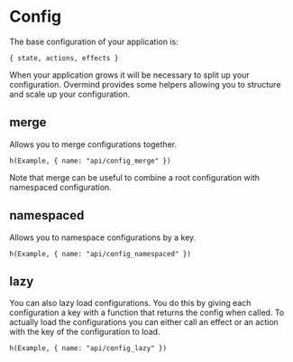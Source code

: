 # Config

The base configuration of your application is:

`{ state, actions, effects }`

When your application grows it will be necessary to split up your configuration. Overmind provides some helpers allowing you to structure and scale up your configuration.

## merge
Allows you to merge configurations together.

```marksy
h(Example, { name: "api/config_merge" })
```

Note that merge can be useful to combine a root configuration with namespaced configuration.

## namespaced
Allows you to namespace configurations by a key.

```marksy
h(Example, { name: "api/config_namespaced" })
```

## lazy

You can also lazy load configurations. You do this by giving each configuration a key with a function that returns the config when called. To actually load the configurations you can either call an effect or an action with the key of the configuration to load.

```marksy
h(Example, { name: "api/config_lazy" })
```
